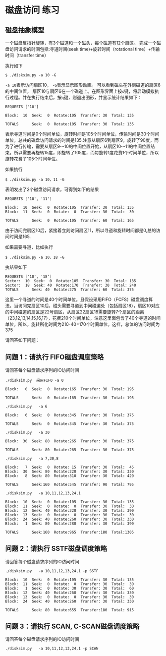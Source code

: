 # 磁盘访问 练习

## 磁盘抽象模型

一个磁盘反指针旋转，有3个磁道和一个磁头，每个磁道有12个扇区。
完成一个磁盘访问请求的时间包括:寻道时间(seek time)+旋转时间（rotational time）+传输时间（transfer time）

执行如下

```
$ ./disksim.py -a 10 -G
```

`-a 10`表示访问扇区10， `-G`表示显示图形动画。
可以看到磁头在外侧磁道的扇区6的中间位置， 扇区10与扇区6在一个磁道上。在图形界面上按`s`键，将启动模拟执行过程。并在执行结束后，按`q`键，则退出图形，并显示统计结果如下：

```
REQUESTS ['10']

Block:  10  Seek:  0  Rotate:105  Transfer: 30  Total: 135

TOTALS      Seek:  0  Rotate:105  Transfer: 30  Total: 135
```

表示寻道时间是0个时间单位，旋转时间是105个时间单位，传输时间是30个时间单位，总共的磁盘访问请求的时间是135.注意从扇区6到扇区9，旋转了90度，而为了进行传输，需要从扇区9～10的中间位置开始，从扇区10～11的中间位置结束。所以需要再旋转15度，即旋转了105度，而每旋转1度花费1个时间单位，所以旋转花费了105个时间单位。

如果执行

```
$ ./disksim.py -a 10，11 -G
```
表明发出了2个磁盘访问请求，可得到如下的结果

```
REQUESTS ['10', '11']

Block:  10  Seek:  0  Rotate:105  Transfer: 30  Total: 135
Block:  11  Seek:  0  Rotate:  0  Transfer: 30  Total:  30

TOTALS      Seek:  0  Rotate:105  Transfer: 60  Total: 165

```
由于访问完扇区10后，紧接着立刻访问扇区11，所以寻道和旋转时间都是0,总的访问时间是165.

如果需要寻道，比如执行


```
$ ./disksim.py -a 10，18 -G
```

执结果如下

```
REQUESTS ['10', '18’]
Sector:  10  Seek:  0  Rotate:105  Transfer: 30  Total: 135
Sector:  18  Seek: 40  Rotate:170  Transfer: 30  Total: 240
TOTALS      Seek: 40  Rotate:275  Transfer: 60  Total: 375
```
这里一个寻道的时间是40个时间单位。且假设采用FIFO（FCFS）磁盘调度算法。当访问完扇区10后，磁头需要寻道到中间磁道处（包括扇区18），扇区10对应的中间磁道的扇区是22号扇区，从扇区22扇区18需要旋转7个扇区的距离（23,12,13,14,15,16,17），花费210个时间单位，注意这里面包含了40个寻道的时间单位，所以，旋转所化时间为210-40=170个时间单位。这样，总体的访问时间为375


请回答如下问题：

## 问题 1：请执行 FIFO磁盘调度策略
请回答每个磁盘请求序列的IO访问时间

```
./disksim.py  采用FIFO -a 0

Block:   0  Seek:  0  Rotate:165  Transfer: 30  Total: 195

TOTALS      Seek:  0  Rotate:165  Transfer: 30  Total: 195
```

```
./disksim.py   -a 6

Block:   6  Seek:  0  Rotate:345  Transfer: 30  Total: 375

TOTALS      Seek:  0  Rotate:345  Transfer: 30  Total: 375
```

```
./disksim.py   -a 30

Block:  30  Seek: 80  Rotate:265  Transfer: 30  Total: 375

TOTALS      Seek: 80  Rotate:265  Transfer: 30  Total: 375
```

```
./disksim.py   -a 7,30,8

Block:   7  Seek:  0  Rotate: 15  Transfer: 30  Total:  45
Block:  30  Seek: 80  Rotate:220  Transfer: 30  Total: 330
Block:   8  Seek: 80  Rotate:310  Transfer: 30  Total: 420

TOTALS      Seek:160  Rotate:545  Transfer: 90  Total: 795

```

```
./disksim.py   -a 10,11,12,13,24,1

Block:  10  Seek:  0  Rotate:105  Transfer: 30  Total: 135
Block:  11  Seek:  0  Rotate:  0  Transfer: 30  Total:  30
Block:  12  Seek: 40  Rotate:320  Transfer: 30  Total: 390
Block:  13  Seek:  0  Rotate:  0  Transfer: 30  Total:  30
Block:  24  Seek: 40  Rotate:260  Transfer: 30  Total: 330
Block:   1  Seek: 80  Rotate:280  Transfer: 30  Total: 390

TOTALS      Seek:160  Rotate:965  Transfer:180  Total:1305
```

## 问题 2：请执行 SSTF磁盘调度策略
请回答每个磁盘请求序列的IO访问时间

```
./disksim.py   -a 10,11,12,13,24,1 -p SSTF

Block:  10  Seek:  0  Rotate:105  Transfer: 30  Total: 135
Block:  11  Seek:  0  Rotate:  0  Transfer: 30  Total:  30
Block:   1  Seek:  0  Rotate: 30  Transfer: 30  Total:  60
Block:  12  Seek: 40  Rotate:260  Transfer: 30  Total: 330
Block:  13  Seek:  0  Rotate:  0  Transfer: 30  Total:  30
Block:  24  Seek: 40  Rotate:260  Transfer: 30  Total: 330

TOTALS      Seek: 80  Rotate:655  Transfer:180  Total: 915
```


## 问题 3：请执行 SCAN, C-SCAN磁盘调度策略
请回答每个磁盘请求序列的IO访问时间

```
./disksim.py   -a 10,11,12,13,24,1 -p SCAN
```

